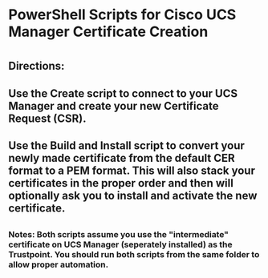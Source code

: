 # PowerShell Scripts for Cisco UCS Manager Certificate Creation
# 
## Directions:
## Use the Create script to connect to your UCS Manager and create your new Certificate Request (CSR).
##
## Use the Build and Install script to convert your newly made certificate from the default CER format to a PEM format. This will also stack your certificates in the proper order and then will optionally ask you to install and activate the new certificate. 
##
### Notes: Both scripts assume you use the "intermediate" certificate on UCS Manager (seperately installed) as the Trustpoint. You should run both scripts from the same folder to allow proper automation.
